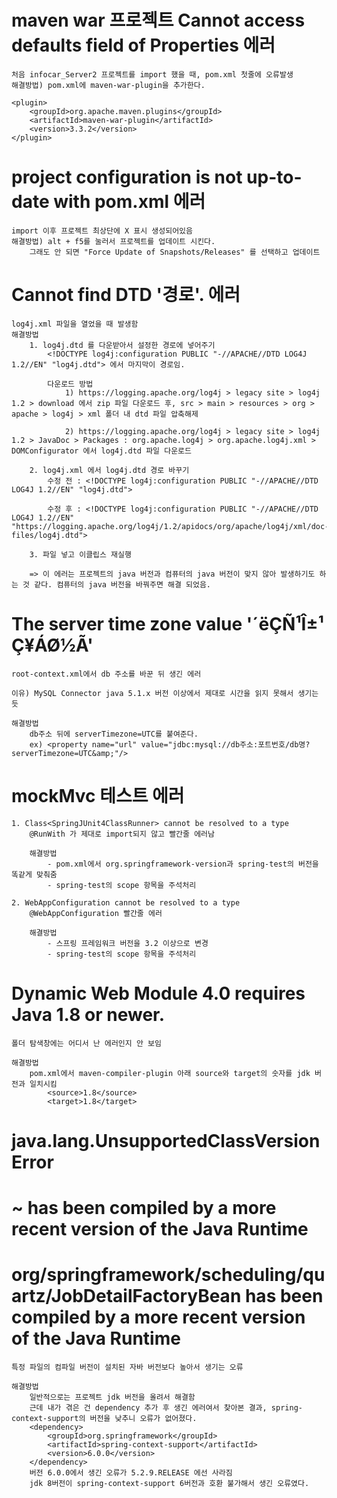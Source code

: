 # maven war 프로젝트 Cannot access defaults field of Properties 에러
    처음 infocar_Server2 프로젝트를 import 했을 때, pom.xml 첫줄에 오류발생
    해결방법) pom.xml에 maven-war-plugin을 추가한다.

    <plugin>
        <groupId>org.apache.maven.plugins</groupId>
        <artifactId>maven-war-plugin</artifactId>
        <version>3.3.2</version>
    </plugin>

# project configuration is not up-to-date with pom.xml 에러
    import 이후 프로젝트 최상단에 X 표시 생성되어있음
    해결방법) alt + f5를 눌러서 프로젝트를 업데이트 시킨다.
        그래도 안 되면 "Force Update of Snapshots/Releases" 를 선택하고 업데이트

# Cannot find DTD '경로'. 에러
    log4j.xml 파일을 열었을 때 발생함
    해결방법
        1. log4j.dtd 를 다운받아서 설정한 경로에 넣어주기
            <!DOCTYPE log4j:configuration PUBLIC "-//APACHE//DTD LOG4J 1.2//EN" "log4j.dtd"> 에서 마지막이 경로임.

            다운로드 방법
                1) https://logging.apache.org/log4j > legacy site > log4j 1.2 > download 에서 zip 파일 다운로드 후, src > main > resources > org > apache > log4j > xml 폴더 내 dtd 파일 압축해제

                2) https://logging.apache.org/log4j > legacy site > log4j 1.2 > JavaDoc > Packages : org.apache.log4j > org.apache.log4j.xml > DOMConfigurator 에서 log4j.dtd 파일 다운로드

        2. log4j.xml 에서 log4j.dtd 경로 바꾸기
            수정 전 : <!DOCTYPE log4j:configuration PUBLIC "-//APACHE//DTD LOG4J 1.2//EN" "log4j.dtd">

            수정 후 : <!DOCTYPE log4j:configuration PUBLIC "-//APACHE//DTD LOG4J 1.2//EN" "https://logging.apache.org/log4j/1.2/apidocs/org/apache/log4j/xml/doc-files/log4j.dtd">

        3. 파일 넣고 이클립스 재실행

        => 이 에러는 프로젝트의 java 버전과 컴퓨터의 java 버전이 맞지 않아 발생하기도 하는 것 같다. 컴퓨터의 java 버전을 바꿔주면 해결 되었음.

# The server time zone value '´ëÇÑ¹Î±¹ Ç¥ÁØ½Ã'
    root-context.xml에서 db 주소를 바꾼 뒤 생긴 에러

    이유) MySQL Connector java 5.1.x 버전 이상에서 제대로 시간을 읽지 못해서 생기는 듯

    해결방법
        db주소 뒤에 serverTimezone=UTC를 붙여준다.
        ex) <property name="url" value="jdbc:mysql://db주소:포트번호/db명?serverTimezone=UTC&amp;"/>

# mockMvc 테스트 에러
    1. Class<SpringJUnit4ClassRunner> cannot be resolved to a type
        @RunWith 가 제대로 import되지 않고 빨간줄 에러남
        
        해결방법
            - pom.xml에서 org.springframework-version과 spring-test의 버전을 똑같게 맞춰줌
            - spring-test의 scope 항목을 주석처리
    
    2. WebAppConfiguration cannot be resolved to a type
        @WebAppConfiguration 빨간줄 에러

        해결방법
            - 스프링 프레임워크 버전을 3.2 이상으로 변경
            - spring-test의 scope 항목을 주석처리

# Dynamic Web Module 4.0 requires Java 1.8 or newer.
    폴더 탐색창에는 어디서 난 에러인지 안 보임

    해결방법
        pom.xml에서 maven-compiler-plugin 아래 source와 target의 숫자를 jdk 버전과 일치시킴
            <source>1.8</source>
            <target>1.8</target>

# java.lang.UnsupportedClassVersionError
# ~ has been compiled by a more recent version of the Java Runtime
# org/springframework/scheduling/quartz/JobDetailFactoryBean has been compiled by a more recent version of the Java Runtime
    특정 파일의 컴파일 버전이 설치된 자바 버전보다 높아서 생기는 오류

    해결방법
        일반적으로는 프로젝트 jdk 버전을 올려서 해결함
        근데 내가 겪은 건 dependency 추가 후 생긴 에러여서 찾아본 결과, spring-context-support의 버전을 낮추니 오류가 없어졌다.
        <dependency>
		    <groupId>org.springframework</groupId>
		    <artifactId>spring-context-support</artifactId>
		    <version>6.0.0</version>
		</dependency>
        버전 6.0.0에서 생긴 오류가 5.2.9.RELEASE 에선 사라짐
        jdk 8버전이 spring-context-support 6버전과 호환 불가해서 생긴 오류였다.
        
    